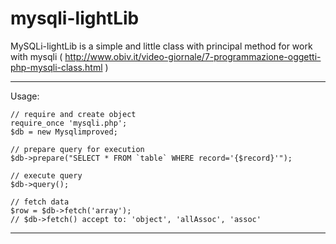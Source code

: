 mysqli-lightLib
===============

MySQLi-lightLib is a simple and little class with principal method for work with mysqli ( http://www.obiv.it/video-giornale/7-programmazione-oggetti-php-mysqli-class.html )

***

Usage: 

    // require and create object
    require_once 'mysqli.php';
    $db = new Mysqlimproved;

    // prepare query for execution 
    $db->prepare("SELECT * FROM `table` WHERE record='{$record}'");
    
    // execute query 
    $db->query();
    
    // fetch data 
    $row = $db->fetch('array'); 
    // $db->fetch() accept to: 'object', 'allAssoc', 'assoc'

***
